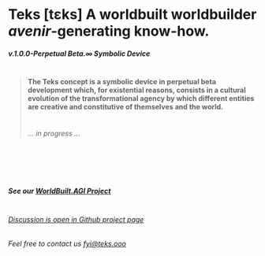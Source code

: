 
# Teks [tɛks] A worldbuilt worldbuilder *avenir*-generating know-how.

##### v.1.0.0-Perpetual Beta.∞ Symbolic Device <br><br>

> #### The Teks concept is a symbolic device in perpetual beta development which, for existential reasons, consists in a cultural evolution of the transformational agency by which different entities are creative and constitutive of themselves and the world.
> ###### <br>... in progress ...

##### <br><br><br><br>See our [WorldBuilt.AGI Project](http://www.worldbuilt.ai)

###### <br>[Discussion is open in Github project page](https://github.com/julie-technilab-design/teks-fyi/discussions)
###### Feel free to contact us fyi@teks.ooo
